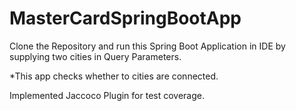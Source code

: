 # MasterCardSpringBootApp
Clone the Repository and run this Spring Boot Application in IDE by supplying two cities in Query Parameters.

*This app checks whether to cities are connected. 

Implemented Jaccoco Plugin for test coverage.
